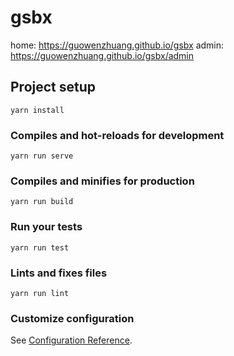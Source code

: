# gsbx

home: https://guowenzhuang.github.io/gsbx
admin: https://guowenzhuang.github.io/gsbx/admin

## Project setup
```
yarn install
```

### Compiles and hot-reloads for development
```
yarn run serve
```


### Compiles and minifies for production
```
yarn run build
```

### Run your tests
```
yarn run test
```

### Lints and fixes files
```
yarn run lint
```

### Customize configuration
See [Configuration Reference](https://cli.vuejs.org/config/).
